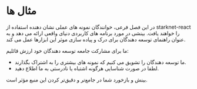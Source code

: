 # مثال ها

در این فصل فرعی، خوانندگان نمونه های عملی نشان دهنده استفاده از starknet-react را خواهند یافت. بینشی در مورد برنامه های کاربردی دنیای واقعی ارائه می دهد و به عنوان راهنمای توسعه دهندگان برای درک و پیاده سازی موثر این ابزارها عمل می کند.

ما برای مشارکت جامعه توسعه دهندگان خود ارزش قائلیم:

* ما توسعه دهندگان را تشویق می کنیم که نمونه های بیشتری را به اشتراک بگذارند.
* لطفا در صورت شناسایی هرگونه اشتباه یا نادرستی به ما اطلاع دهید.

بینش و بازخورد شما در جامع‌تر و دقیق‌تر کردن این منبع مؤثر است.
